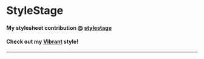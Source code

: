 # StyleStage

#### My stylesheet contribution @ <a href="https://stylestage.dev/">stylestage</a>

#### Check out my <a href="https://stylestage.dev/styles/vibrant/">Vibrant</a> style!
<hr>
